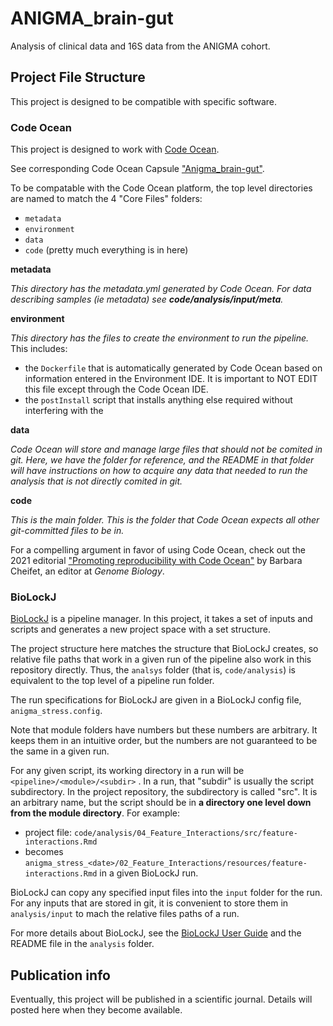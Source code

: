 # ANIGMA_brain-gut

Analysis of clinical data and 16S data from the ANIGMA cohort.

## Project File Structure

This project is designed to be compatible with specific software.

### Code Ocean

This project is designed to work with [Code Ocean](https://codeocean.com/).

See corresponding Code Ocean Capsule ["Anigma_brain-gut"](https://codeocean.com/capsule/7378534/tree).

To be compatable with the Code Ocean platform, the top level directories are named to match the 4 "Core Files" folders:

 * `metadata`
 * `environment`
 * `data`
 * `code` (pretty much everything is in here)
 
**metadata**
 
_This directory has the metadata.yml generated by Code Ocean.  For data describing samples (ie metadata) see **code/analysis/input/meta**._
 
**environment**

_This directory has the files to create the environment to run the pipeline._  This includes: 

  * the `Dockerfile` that is automatically generated by Code Ocean based on information entered in the Environment IDE. It is important to NOT EDIT this file except through the Code Ocean IDE.
  * the `postInstall` script that installs anything else required without interfering with the 

**data**

_Code Ocean will store and manage large files that should not be comited in git. Here, we have the folder for reference, and the README in that folder will have instructions on how to acquire any data that needed to run the analysis that is not directly comited in git._


**code**

_This is the main folder.  This is the folder that Code Ocean expects all other git-committed files to be in._


For a compelling argument in favor of using Code Ocean, check out the 2021 editorial ["Promoting reproducibility with Code Ocean"](https://genomebiology.biomedcentral.com/articles/10.1186/s13059-021-02299-x) by Barbara Cheifet, an editor at _Genome Biology_.

### BioLockJ

[BioLockJ](https://biolockj-dev-team.github.io/BioLockJ/) is a pipeline manager. In this project, it takes a set of inputs and scripts and generates a new project space with a set structure. 

The project structure here matches the structure that BioLockJ creates, so relative file paths that work in a given run of the pipeline also work in this repository directly.  Thus, the `analsys` folder (that is, `code/analysis`) is equivalent to the top level of a pipeline run folder. 

The run specifications for BioLockJ are given in a BioLockJ config file, `anigma_stress.config`.

Note that module folders have numbers but these numbers are arbitrary. It keeps them in an intuitive order, but the numbers are not guaranteed to be the same in a given run.

For any given script, its working directory in a run will be `<pipeline>/<module>/<subdir>` . In a run, that "subdir" is usually the script subdirectory. In the project repository, the subdirectory is called "src". It is an arbitrary name, but the script should be in **a directory one level down from the module directory**. For example: 

 * project file: `code/analysis/04_Feature_Interactions/src/feature-interactions.Rmd`
 * becomes `anigma_stress_<date>/02_Feature_Interactions/resources/feature-interactions.Rmd` in a given BioLockJ run.

BioLockJ can copy any specified input files into the `input` folder for the run.  For any inputs that are stored in git, it is convenient to store them in `analysis/input` to mach the relative files paths of a run.

For more details about BioLockJ, see the [BioLockJ User Guide](https://biolockj-dev-team.github.io/BioLockJ/) and the README file in the `analysis` folder.

## Publication info

Eventually, this project will be published in a scientific journal.  Details will posted here when they become available.

